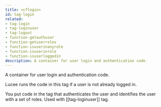 ```yaml
---
title: <cflogin>
id: tag-login
related:
- tag-login
- tag-loginuser
- tag-logout
- function-getauthuser
- function-getuserroles
- function-isuserinanyrole
- function-isuserinrole
- function-isuserloggedin
description: A container for user login and authentication code.
---
```


A container for user login and authentication code.

Lucee runs the code in this tag if a user is not already logged in.

You put code in the tag that authenticates the user and identifies the user with a set of roles. Used with [[tag-loginuser]] tag.
